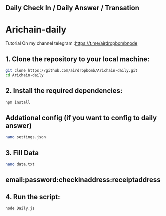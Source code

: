 ## Daily Check In / Daily Answer / Transation

# Arichain-daily
Tutorial On my channel telegram :https://t.me/airdropbombnode

## 1. Clone the repository to your local machine:
```sh
git clone https://github.com/airdropbomb/Arichain-daily.git
cd Arichain-daily
```
## 2. Install the required dependencies:
```sh
npm install
```
## Addational config (if you want to config to daily answer)
```sh
nano settings.json
```
## 3. Fill Data 
```sh
nano data.txt
```
 ## email:password:checkinaddress:receiptaddress

## 4. Run the script:
```sh
node Daily.js
```
